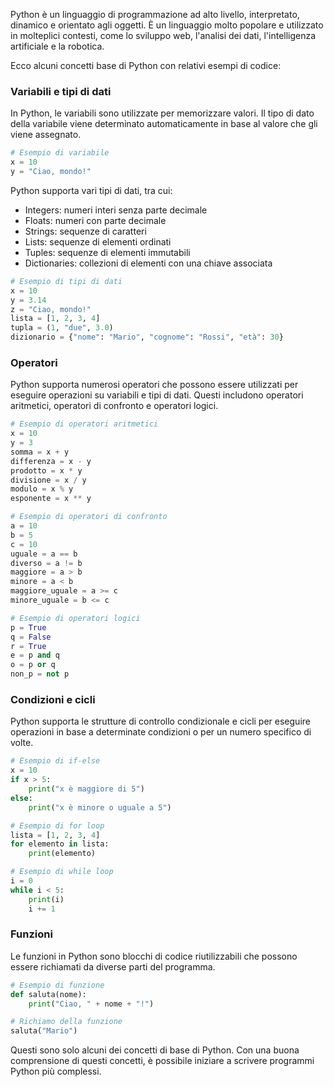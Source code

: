 Python è un linguaggio di programmazione ad alto livello, interpretato, dinamico e orientato agli oggetti. È un linguaggio molto popolare e utilizzato in molteplici contesti, come lo sviluppo web, l'analisi dei dati, l'intelligenza artificiale e la robotica.

Ecco alcuni concetti base di Python con relativi esempi di codice:

### Variabili e tipi di dati

In Python, le variabili sono utilizzate per memorizzare valori. Il tipo di dato della variabile viene determinato automaticamente in base al valore che gli viene assegnato.

```python
# Esempio di variabile
x = 10
y = "Ciao, mondo!"
```

Python supporta vari tipi di dati, tra cui:

- Integers: numeri interi senza parte decimale
- Floats: numeri con parte decimale
- Strings: sequenze di caratteri
- Lists: sequenze di elementi ordinati
- Tuples: sequenze di elementi immutabili
- Dictionaries: collezioni di elementi con una chiave associata

```python
# Esempio di tipi di dati
x = 10
y = 3.14
z = "Ciao, mondo!"
lista = [1, 2, 3, 4]
tupla = (1, "due", 3.0)
dizionario = {"nome": "Mario", "cognome": "Rossi", "età": 30}
```

### Operatori

Python supporta numerosi operatori che possono essere utilizzati per eseguire operazioni su variabili e tipi di dati. Questi includono operatori aritmetici, operatori di confronto e operatori logici.

```python
# Esempio di operatori aritmetici
x = 10
y = 3
somma = x + y
differenza = x - y
prodotto = x * y
divisione = x / y
modulo = x % y
esponente = x ** y

# Esempio di operatori di confronto
a = 10
b = 5
c = 10
uguale = a == b
diverso = a != b
maggiore = a > b
minore = a < b
maggiore_uguale = a >= c
minore_uguale = b <= c

# Esempio di operatori logici
p = True
q = False
r = True
e = p and q
o = p or q
non_p = not p
```

### Condizioni e cicli

Python supporta le strutture di controllo condizionale e cicli per eseguire operazioni in base a determinate condizioni o per un numero specifico di volte.

```python
# Esempio di if-else
x = 10
if x > 5:
    print("x è maggiore di 5")
else:
    print("x è minore o uguale a 5")

# Esempio di for loop
lista = [1, 2, 3, 4]
for elemento in lista:
    print(elemento)

# Esempio di while loop
i = 0
while i < 5:
    print(i)
    i += 1
```

### Funzioni

Le funzioni in Python sono blocchi di codice riutilizzabili che possono essere richiamati da diverse parti del programma.

```python
# Esempio di funzione
def saluta(nome):
    print("Ciao, " + nome + "!")

# Richiamo della funzione
saluta("Mario")
```

Questi sono solo alcuni dei concetti di base di Python. Con una buona comprensione di questi concetti, è possibile iniziare a scrivere programmi Python più complessi.
